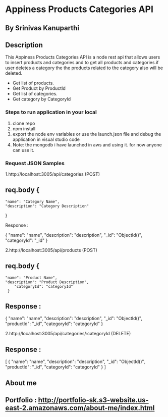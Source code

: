 # Appiness Products Categories API

## By Srinivas Kanuparthi

## Description
This Appiness Products Categories API is a node rest api that allows users to insert products and categories and to get all products and categories.if user deletes a category the the products related to the category also will be deleted.

* Get list of products.
* Get Product by ProductId 
* Get list of categories.
* Get category by CategoryId 

### Steps to run application in your local

1. clone repo
2. npm install
3. export the node env variables or use the launch.json file and debug the application in visual studio code
4. Note: the mongodb i have launched in aws and using it. for now anyone can use it.


### Request JSON Samples

1.http://localhost:3005/api/categories (POST)

##  req.body {
	"name": "Category Name",
	"description": "Category Description"
}

Response :

{
  "name": "name",
  "description": "description",
  "_id": "ObjectId()",
  "categoryId": "_id"
}

2.http://localhost:3005/api/products (POST)

##  req.body {
	"name": "Product Name",
	"description": "Product Description",
        "categoryId": "categoryId"
     }

## Response :

{
  "name": "name",
  "description": "description",
  "_id": "ObjectId()",
  "productId": "_id",
  "categoryId": "categoryId"
}


2.http://localhost:3005/api/categories/:categoryId (DELETE)


##  Response :
[
 {
  "name": "name",
  "description": "description",
  "_id": "ObjectId()",
  "productId": "_id",
  "categoryId": "categoryId"
 }
 ]




## About me

## Portfolio :  http://portfolio-sk.s3-website.us-east-2.amazonaws.com/about-me/index.html


